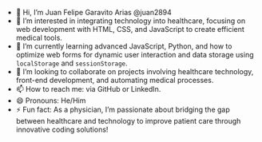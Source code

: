 - 👋 Hi, I’m Juan Felipe Garavito Arias @juan2894  
- 👀 I’m interested in integrating technology into healthcare, focusing on web development with HTML, CSS, and JavaScript to create efficient medical tools.  
- 🌱 I’m currently learning advanced JavaScript, Python, and how to optimize web forms for dynamic user interaction and data storage using `localStorage` and `sessionStorage`.  
- 💞️ I’m looking to collaborate on projects involving healthcare technology, front-end development, and automating medical processes.  
- 📫 How to reach me: via GitHub or LinkedIn.  
- 😄 Pronouns: He/Him  
- ⚡ Fun fact: As a physician, I’m passionate about bridging the gap between healthcare and technology to improve patient care through innovative coding solutions!  
